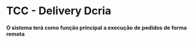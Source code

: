 # TCC - Delivery Dcria

#### O sistema terá como função principal a execução de pedidos de forma remota
